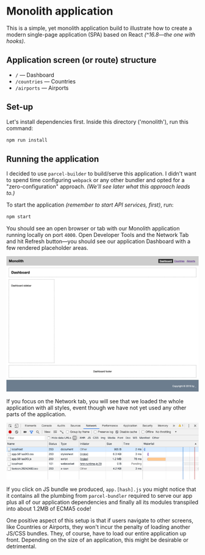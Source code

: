 # Monolith application

This is a simple, yet monolith application build to illustrate how to create a modern single-page application (SPA) based on React _(^16.8&mdash;the one with hooks)_.

## Application screen (or route) structure

* `/` &mdash; Dashboard
* `/countries` &mdash; Countries
* `/airports` &mdash; Airports

## Set-up

Let's install dependencies first. Inside this directory ('monolith'), run this command:

```sh
npm run install
```

## Running the application

I decided to use `parcel-builder` to build/serve this application. I didn't want to spend time configuring `webpack` or any other bundler and opted for a "zero-configuration" approach. _(We'll see later what this approach leads to.)_

To start the application _(remember to start API services, first)_, run:

```sh
npm start
```

You should see an open browser or tab with our Monolith application running locally on port `4000`. Open Developer Tools and the Network Tab and hit Refresh button&mdash;you should see our application Dashboard with a few rendered placeholder areas.

![alt Dashboard](Dashboard.png)

If you focus on the Network tab, you will see that we loaded the whole application with all styles, event though we have not yet used any other parts of the application.

![alt Developer Tools | NetworkTab](DeveloperTools-NetworkTab.png)

If you click on JS bundle we produced, `app.[hash].js` you might notice that it contains all the plumbing from `parcel-bundler` required to serve our app plus all of our application dependencies and finally all its modules transpiled into about 1.2MB of ECMA5 code!

One positive aspect of this setup is that if users navigate to other screens, like Countries or Airports, they won't incur the penalty of loading another JS/CSS bundles. They, of course, have to load our entire application up front. Depending on the size of an application, this might be desirable or detrimental.
